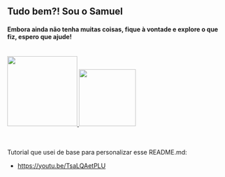 ## Tudo bem?! Sou o Samuel
<h4> Embora ainda não tenha muitas coisas, fique à vontade e explore o que fiz, espero que ajude! </h4>

<br>

<div>
  <a href="https://github.com/SamuelMartinsFrancisco">
    <img height="160px" src="https://github-readme-stats.vercel.app/api?username=SamuelMartinsFrancisco&show_icons=true&theme=vision-friendly-dark&include_all_commits=true&count_private=true" />
    <img height="130px" src="https://github-readme-stats.vercel.app/api/top-langs/?username=SamuelMartinsFrancisco&layout=compact&langs_count=16&theme=vision-friendly-dark" />
  </a>
</div>

<br>

<!--
Meu outro perfil no GitHub:
  - https://github.com/cheddarl
-->
<br>
  
Tutorial que usei de base para personalizar esse README.md:
  - https://youtu.be/TsaLQAetPLU  

<br><br>

<!-- <div align="center"> <img src="https://user-images.githubusercontent.com/96782173/151663647-b8f03c34-d33f-41b4-b4cb-9cf61c769fe3.jpg" width="350px"> </div> -->

<!--
**SamuelMartinsFrancisco/SamuelMartinsFrancisco** is a ✨ _special_ ✨ repository because its `README.md` (this file) appears on your GitHub profile.

Here are some ideas to get you started:

- 🔭 I’m currently working on ...
- 🌱 I’m currently learning ...
- 👯 I’m looking to collaborate on ...
- 🤔 I’m looking for help with ...
- 💬 Ask me about ...
- 📫 How to reach me: ...
- 😄 Pronouns: ...
- ⚡ Fun fact: ...
-->
  

